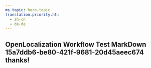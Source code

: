```yaml
---
ms.topic: hero-topic
translation.priority.ht: 
  - zh-cn
  - de-de
---
```

## OpenLocalization Workflow Test MarkDown 15a7ddb6-be80-421f-9681-20d45aeec674 thanks!
